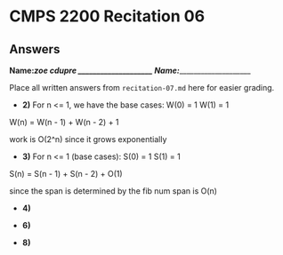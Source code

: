 # CMPS 2200 Recitation 06
## Answers

**Name:**_____zoe cdupre ____________________
**Name:**_________________________


Place all written answers from `recitation-07.md` here for easier grading.



- **2)**
For n <= 1, we have the base cases:
W(0) = 1
W(1) = 1

W(n) = W(n - 1) + W(n - 2) + 1

work is O(2^n) since it grows exponentially 
- **3)**
For n <= 1 (base cases):
S(0) = 1
S(1) = 1

S(n) = S(n - 1) + S(n - 2) + O(1)

since the span is determined by the fib num span is O(n)

- **4)**

- **6)**

- **8)**
